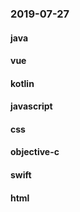 ### 2019-07-27

#### java

#### vue

#### kotlin

#### javascript

#### css

#### objective-c

#### swift

#### html
